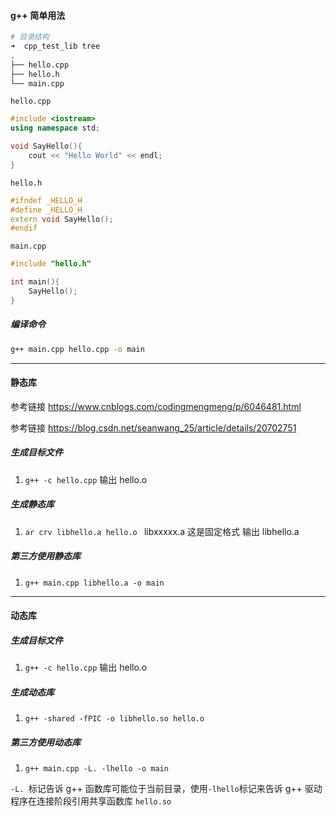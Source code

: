 #### g++ 简单用法

```sh
# 目录结构
➜  cpp_test_lib tree
.
├── hello.cpp
├── hello.h
└── main.cpp
```

`hello.cpp`

```cpp
#include <iostream>
using namespace std;

void SayHello(){
    cout << "Hello World" << endl;
}
```

`hello.h`

```cpp
#ifndef _HELLO_H
#define _HELLO_H
extern void SayHello();
#endif
```

`main.cpp`

```cpp
#include "hello.h"

int main(){
    SayHello();
}
```

##### 编译命令

```sh
g++ main.cpp hello.cpp -o main
```

---



#### 静态库

参考链接 https://www.cnblogs.com/codingmengmeng/p/6046481.html

参考链接 https://blog.csdn.net/seanwang_25/article/details/20702751

##### 生成目标文件

1. `g++ -c hello.cpp` 输出 hello.o

##### 生成静态库

1. `ar crv libhello.a hello.o `  libxxxxx.a 这是固定格式 输出 libhello.a

##### 第三方使用静态库

1. `g++ main.cpp libhello.a -o main` 

---



#### 动态库

##### 生成目标文件

1. `g++ -c hello.cpp` 输出 hello.o

##### 生成动态库

1. `g++ -shared -fPIC -o libhello.so hello.o`

##### 第三方使用动态库

1. `g++ main.cpp -L. -lhello -o main`

`-L. `标记告诉 g++ 函数库可能位于当前目录，使用`-lhello`标记来告诉 g++ 驱动程序在连接阶段引用共享函数库 `hello.so`

